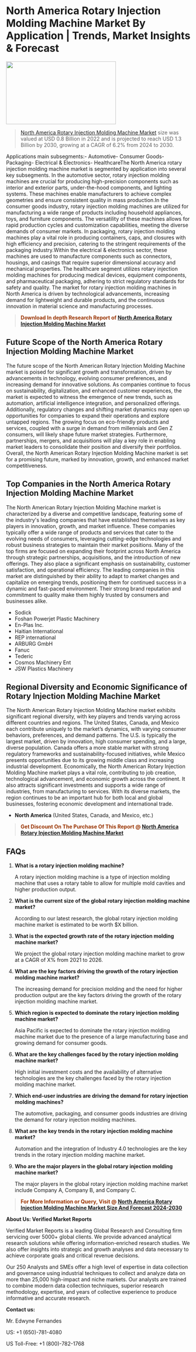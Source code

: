 <p><h1>North America Rotary Injection Molding Machine Market By Application | Trends, Market Insights & Forecast</h1><p><img class="aligncenter size-medium wp-image-105565" src="https://ffe5etoiles.com/wp-content/uploads/2025/01/MST7-300x171.png" alt="" width="300" height="171" /></p><blockquote><p><a href="https://www.verifiedmarketreports.com/download-sample/?rid=318628&utm_source=Github-NA&utm_medium=355" target="_blank">North America Rotary Injection Molding Machine Market</a> size was valued at USD 0.8 Billion in 2022 and is projected to reach USD 1.3 Billion by 2030, growing at a CAGR of 6.2% from 2024 to 2030.</p></blockquote>Applications main subsegments:- Automotive- Consumer Goods- Packaging- Electrical & Electronics- HealthcareThe North America rotary injection molding machine market is segmented by application into several key subsegments. In the automotive sector, rotary injection molding machines are crucial for producing high-precision components such as interior and exterior parts, under-the-hood components, and lighting systems. These machines enable manufacturers to achieve complex geometries and ensure consistent quality in mass production.In the consumer goods industry, rotary injection molding machines are utilized for manufacturing a wide range of products including household appliances, toys, and furniture components. The versatility of these machines allows for rapid production cycles and customization capabilities, meeting the diverse demands of consumer markets. In packaging, rotary injection molding machines play a vital role in producing containers, caps, and closures with high efficiency and precision, catering to the stringent requirements of the packaging industry.Within the electrical & electronics sector, these machines are used to manufacture components such as connectors, housings, and casings that require superior dimensional accuracy and mechanical properties. The healthcare segment utilizes rotary injection molding machines for producing medical devices, equipment components, and pharmaceutical packaging, adhering to strict regulatory standards for safety and quality. The market for rotary injection molding machines in North America is driven by technological advancements, increasing demand for lightweight and durable products, and the continuous innovation in material science and manufacturing processes.</p><blockquote><p><span style="color: #993300;"><strong>Download In depth Research Report of <a href="https://www.verifiedmarketreports.com/download-sample/?rid=318628&utm_source=Github-NA&utm_medium=355">North America Rotary Injection Molding Machine Market</a></strong></span></p></blockquote><h2>Future Scope of the North America Rotary Injection Molding Machine Market</h2><p>The future scope of the North American Rotary Injection Molding Machine market is poised for significant growth and transformation, driven by advancements in technology, evolving consumer preferences, and increasing demand for innovative solutions. As companies continue to focus on sustainability, digitalization, and enhanced customer experiences, the market is expected to witness the emergence of new trends, such as automation, artificial intelligence integration, and personalized offerings. Additionally, regulatory changes and shifting market dynamics may open up opportunities for companies to expand their operations and explore untapped regions. The growing focus on eco-friendly products and services, coupled with a surge in demand from millennials and Gen Z consumers, will likely shape future market strategies. Furthermore, partnerships, mergers, and acquisitions will play a key role in enabling market leaders to consolidate their position and diversify their portfolios. Overall, the North American Rotary Injection Molding Machine market is set for a promising future, marked by innovation, growth, and enhanced market competitiveness.</p><h2>Top Companies in the North America Rotary Injection Molding Machine Market</h2><p>The North American Rotary Injection Molding Machine market is characterized by a diverse and competitive landscape, featuring some of the industry's leading companies that have established themselves as key players in innovation, growth, and market influence. These companies typically offer a wide range of products and services that cater to the evolving needs of consumers, leveraging cutting-edge technologies and robust business strategies to maintain their market positions. Many of the top firms are focused on expanding their footprint across North America through strategic partnerships, acquisitions, and the introduction of new offerings. They also place a significant emphasis on sustainability, customer satisfaction, and operational efficiency. The leading companies in this market are distinguished by their ability to adapt to market changes and capitalize on emerging trends, positioning them for continued success in a dynamic and fast-paced environment. Their strong brand reputation and commitment to quality make them highly trusted by consumers and businesses alike.</p><p><ul><li>Sodick </li><li> Foshan Powerjet Plastic Machinery </li><li> En-Plas Inc. </li><li> Haitian International </li><li> REP international </li><li> ARBURG GmbH </li><li> Fanuc </li><li> Tederic </li><li> Cosmos Machinery Ent </li><li> JSW Plastics Machinery</li></ul></p><h2>Regional Diversity and Economic Significance of Rotary Injection Molding Machine Market</h2><p>The North American Rotary Injection Molding Machine market exhibits significant regional diversity, with key players and trends varying across different countries and regions. The United States, Canada, and Mexico each contribute uniquely to the market’s dynamics, with varying consumer behaviors, preferences, and demand patterns. The U.S. is typically the largest market, driven by innovation, high consumer spending, and a large, diverse population. Canada offers a more stable market with strong regulatory frameworks and sustainability-focused initiatives, while Mexico presents opportunities due to its growing middle class and increasing industrial development. Economically, the North American Rotary Injection Molding Machine market plays a vital role, contributing to job creation, technological advancement, and economic growth across the continent. It also attracts significant investments and supports a wide range of industries, from manufacturing to services. With its diverse markets, the region continues to be an important hub for both local and global businesses, fostering economic development and international trade.</p><ul> <li><strong>North America</strong> (United States, Canada, and Mexico, etc.)</li></ul><blockquote><p><span style="color: #993300;"><strong>Get Discount On The Purchase Of This Report @ <a href="https://www.verifiedmarketreports.com/ask-for-discount/?rid=318628&utm_source=Github-NA&utm_medium=355">North America Rotary Injection Molding Machine Market</a></strong></span></p></blockquote><h2>FAQs</h2><p><ol> <li> <strong>What is a rotary injection molding machine?</div><div></strong> <p>A rotary injection molding machine is a type of injection molding machine that uses a rotary table to allow for multiple mold cavities and higher production output.</p> </li> <li> <strong>What is the current size of the global rotary injection molding machine market?</div><div></strong> <p>According to our latest research, the global rotary injection molding machine market is estimated to be worth $X billion.</p> </li> <li> <strong>What is the expected growth rate of the rotary injection molding machine market?</div><div></strong> <p>We project the global rotary injection molding machine market to grow at a CAGR of X% from 2021 to 2026.</p> </li> <li> <strong>What are the key factors driving the growth of the rotary injection molding machine market?</div><div></strong> <p>The increasing demand for precision molding and the need for higher production output are the key factors driving the growth of the rotary injection molding machine market.</p> </li> <li> <strong>Which region is expected to dominate the rotary injection molding machine market?</div><div></strong> <p>Asia Pacific is expected to dominate the rotary injection molding machine market due to the presence of a large manufacturing base and growing demand for consumer goods.</p> </li> <li> <strong>What are the key challenges faced by the rotary injection molding machine market?</div><div></strong> <p>High initial investment costs and the availability of alternative technologies are the key challenges faced by the rotary injection molding machine market.</p> </li> <li> <strong>Which end-user industries are driving the demand for rotary injection molding machines?</div><div></strong> <p>The automotive, packaging, and consumer goods industries are driving the demand for rotary injection molding machines.</p> </li> <li> <strong>What are the key trends in the rotary injection molding machine market?</div><div></strong> <p>Automation and the integration of Industry 4.0 technologies are the key trends in the rotary injection molding machine market.</p> </li> <li> <strong>Who are the major players in the global rotary injection molding machine market?</div><div></strong> <p>The major players in the global rotary injection molding machine market include Company A, Company B, and Company C.</p> </li></ol></p><blockquote><p><span style="color: #993300;"><strong>For More Information or Query, Visit @ <a href="https://www.verifiedmarketreports.com/product/rotary-injection-molding-machine-market/">North America Rotary Injection Molding Machine Market Size And Forecast 2024-2030</a></strong></span></p></blockquote><p><strong>About Us: Verified Market Reports</strong></p><p>Verified Market Reports is a leading Global Research and Consulting firm servicing over 5000+ global clients. We provide advanced analytical research solutions while offering information-enriched research studies. We also offer insights into strategic and growth analyses and data necessary to achieve corporate goals and critical revenue decisions.</p><p>Our 250 Analysts and SMEs offer a high level of expertise in data collection and governance using industrial techniques to collect and analyze data on more than 25,000 high-impact and niche markets. Our analysts are trained to combine modern data collection techniques, superior research methodology, expertise, and years of collective experience to produce informative and accurate research.</p><p><strong>Contact us:</strong></p><p>Mr. Edwyne Fernandes</p><p>US: +1 (650)-781-4080</p><p>US Toll-Free: +1 (800)-782-1768</p>
